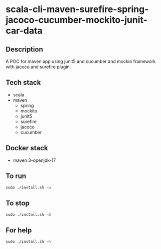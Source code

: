 # scala-cli-maven-surefire-spring-jacoco-cucumber-mockito-junit-car-data

## Description
A POC for maven app using junit5
and cucumber and mockio framework
 with jacoco
and surefire plugin.

## Tech stack
- scala
- maven
	- spring
	- mockito
  - junit5
  - surefire
  - jacoco
  - cucumber

## Docker stack
- maven:3-openjdk-17

## To run
`sudo ./install.sh -u`

## To stop
`sudo ./install.sh -d`

## For help
`sudo ./install.sh -h`
